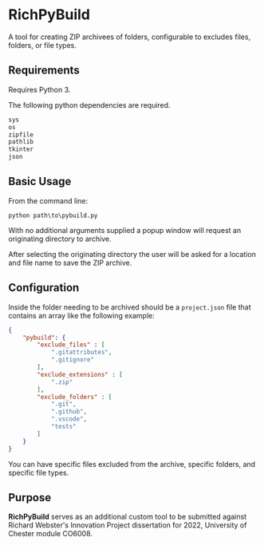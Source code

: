 # RichPyBuild

A tool for creating ZIP archivees of folders, configurable to excludes files, folders, or file types.

## Requirements

Requires Python 3.

The following python dependencies are required.

```python
sys
os
zipfile
pathlib
tkinter
json
```

## Basic Usage
From the command line:
```console
python path\to\pybuild.py
```

With no additional arguments supplied a popup window will request an originating directory to archive.

After selecting the originating directory the user will be asked for a location and file name to save the ZIP archive.

## Configuration

Inside the folder needing to be archived should be a  `project.json` file that contains an array like the following example:

```json
{
    "pybuild": {
        "exclude_files" : [
            ".gitattributes",
            ".gitignore"
        ],
        "exclude_extensions" : [
            ".zip"
        ],
        "exclude_folders" : [
            ".git",
            ".github",
            ".vscode",
            "tests"
        ]
    }
}
```

You can have specific files excluded from the archive, specific folders, and specific file types.

## Purpose
**RichPyBuild** serves as an additional custom tool to be submitted against Richard Webster's Innovation Project dissertation for 2022, University of Chester module CO6008.
